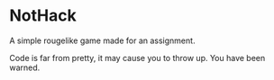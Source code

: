 # NotHack

A simple rougelike game made for an assignment.

Code is far from pretty, it may cause you to throw up. You have been warned.
